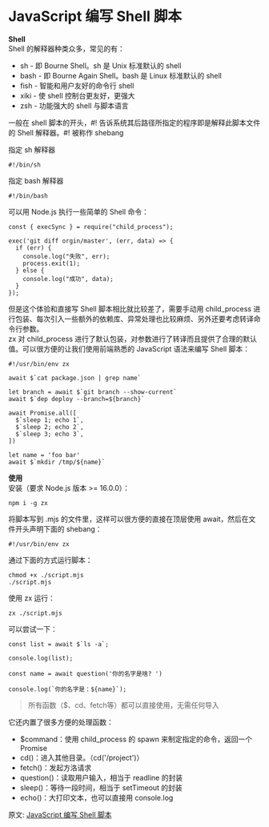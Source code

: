 # JavaScript 编写 Shell 脚本
**Shell**  
Shell 的解释器种类众多，常见的有：  
- sh - 即 Bourne Shell。sh 是 Unix 标准默认的 shell
- bash - 即 Bourne Again Shell。bash 是 Linux 标准默认的 shell
- fish - 智能和用户友好的命令行 shell
- xiki - 使 shell 控制台更友好，更强大
- zsh - 功能强大的 shell 与脚本语言

一般在 shell 脚本的开头，#! 告诉系统其后路径所指定的程序即是解释此脚本文件的 Shell 解释器。#! 被称作 shebang  

指定 sh 解释器
``` 
#!/bin/sh
```
指定 bash 解释器  
``` 
#!/bin/bash
```

可以用 Node.js 执行一些简单的 Shell 命令：  
``` 
const { execSync } = require("child_process");

exec('git diff orgin/master', (err, data) => {
  if (err) {
    console.log("失败", err);
    process.exit(1);
  } else {
    console.log("成功", data);
  }
});
```
但是这个体验和直接写 Shell 脚本相比就比较差了，需要手动用 child_process 进行包装、每次引入一些额外的依赖库、异常处理也比较麻烦、另外还要考虑转译命令行参数。  
zx 对 child_process 进行了默认包装，对参数进行了转译而且提供了合理的默认值。可以很方便的让我们使用前端熟悉的 JavaScript 语法来编写 Shell 脚本：  
``` 
#!/usr/bin/env zx

await $`cat package.json | grep name`

let branch = await $`git branch --show-current`
await $`dep deploy --branch=${branch}`

await Promise.all([
  $`sleep 1; echo 1`,
  $`sleep 2; echo 2`,
  $`sleep 3; echo 3`,
])

let name = 'foo bar'
await $`mkdir /tmp/${name}`
```
**使用**  
安装（要求 Node.js 版本 >= 16.0.0）：  
``` 
npm i -g zx
```
将脚本写到 .mjs 的文件里，这样可以很方便的直接在顶层使用 await，然后在文件开头声明下面的 shebang：  
``` 
#!/usr/bin/env zx
```
通过下面的方式运行脚本：  
``` 
chmod +x ./script.mjs
./script.mjs
```
使用 zx 运行：  
``` 
zx ./script.mjs
```
可以尝试一下：  
``` 
const list = await $`ls -a`;

console.log(list);

const name = await question('你的名字是啥? ')

console.log(`你的名字是：${name}`);
```
> 所有函数（$、cd、fetch等）都可以直接使用，无需任何导入

它还内置了很多方便的处理函数：  
- $command：使用 child_process 的 spawn 来制定指定的命令，返回一个 Promise
- cd()：进入其他目录。（cd('/project')）
- fetch()：发起方洛请求
- question()：读取用户输入，相当于 readline 的封装
- sleep()：等待一段时间，相当于 setTimeout 的封装
- echo()：大打印文本，也可以直接用 console.log

原文: 
[JavaScript 编写 Shell 脚本](https://mp.weixin.qq.com/s/e__82YNQD9NlUizTqTVuyw)
